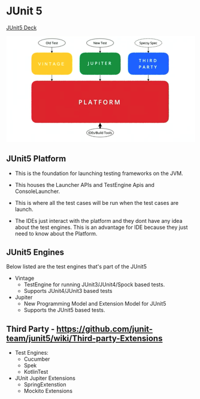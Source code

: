 # JUnit 5

[JUnit5 Deck](https://www.slideshare.net/SpringCentral/junit-5-evolution-and-innovation)

![Junit5](https://github.com/code-with-dilip/springboot-2/blob/master/images/junit5/junit5-intro.png)

## JUnit5 Platform

-   This is the foundation for launching testing frameworks on the JVM.
-   This houses the Launcher APIs and TestEngine Apis and ConsoleLauncher.

-   This is where all the test cases will be run when the test cases are launch.
-   The IDEs just interact with the platform and they dont have any idea about the test engines. This is an advantage for IDE because they just need to know about the Platform.

## JUnit5 Engines

Below listed are the test engines that's part of the JUnit5 

-   Vintage 
    -   TestEngine for running JUnit3/JUnit4/Spock based tests.
    -   Supports JUnit4/JUnit3 based tests
-   Jupiter
    - New Programming Model and Extension Model for JUnit5 
    - Supports the JUnit5 based tests.
## Third Party - https://github.com/junit-team/junit5/wiki/Third-party-Extensions
-   Test Engines:
    -   Cucumber
    -   Spek
    -   KotlinTest 
-   JUnit Jupiter Extensions
    -   SpringExtenstion
    -   Mockito Extensions

